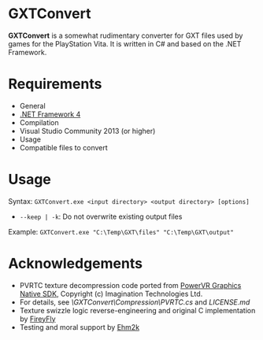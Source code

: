 GXTConvert
==========
__GXTConvert__ is a somewhat rudimentary converter for GXT files used by games for the PlayStation Vita. It is written in C# and based on the .NET Framework.

Requirements
============
* General
 * [.NET Framework 4](http://www.microsoft.com/en-US/download/details.aspx?id=17718)
* Compilation
 * Visual Studio Community 2013 (or higher)
* Usage
 * Compatible files to convert

Usage
=====
Syntax: `GXTConvert.exe <input directory> <output directory> [options]`
* `--keep | -k`: Do not overwrite existing output files

Example: `GXTConvert.exe "C:\Temp\GXT\files" "C:\Temp\GXT\output"`

Acknowledgements
================
* PVRTC texture decompression code ported from [PowerVR Graphics Native SDK](https://github.com/powervr-graphics/Native_SDK), Copyright (c) Imagination Technologies Ltd.
 * For details, see *\GXTConvert\Compression\PVRTC.cs* and *LICENSE.md*
* Texture swizzle logic reverse-engineering and original C implementation by [FireyFly](https://github.com/FireyFly)
* Testing and moral support by [Ehm2k](https://twitter.com/Ehm2k)
